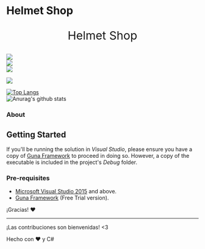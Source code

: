 # Helmet Shop

<div align="center">
	<p style="font-size:30px;">Helmet Shop<p>
		
</div>
<div>
	<p>
		<img src="https://img.shields.io/badge/C%23-%E2%AD%90%E2%AD%90%E2%AD%90%E2%AD%90%E2%AD%90-brightgreen?style=for-the-badge&logo=appveyor&logo=C-Sharp">
		<br>
		<img src="https://img.shields.io/badge/Visual Studio-%E2%AD%90%E2%AD%90%E2%AD%90%E2%AD%90%E2%AD%90-blue?style=for-the-badge&logo=Visual-Studio">
		<br>
		<img src="https://img.shields.io/badge/Guna-%E2%AD%90%E2%AD%90%E2%AD%90%E2%AD%90%E2%AD%90-important?style=for-the-badge&logo=Guna">		
	</p>
	<p>
		<img src="https://img.shields.io/badge/Version-1.1-blue">
	</p>

[![Top Langs](https://github-readme-stats.vercel.app/api/top-langs/?username=SaidBarrera&layout=compact)](https://github.com/anuraghazra/github-readme-stats)
<br>
![Anurag's github stats](https://github-readme-stats.vercel.app/api?username=SaidBarrera&show_icons=true&theme=radical)
</div>

### About
## Getting Started

If you'll be running the solution in *Visual Studio*, please ensure you have a copy of [Guna Framework](https://gunaframework.com/) to proceed in doing so. However, a copy of the executable is included in the project's *Debug* folder.
### Pre-requisites

- [Microsoft Visual Studio 2015](https://www.visualstudio.com/) and above.
- [Guna Framework](https://gunaframework.com/) (Free Trial version).

¡Gracias! :heart:

---

¡Las contribuciones son bienvenidas! <3

Hecho con :heart: y C#

